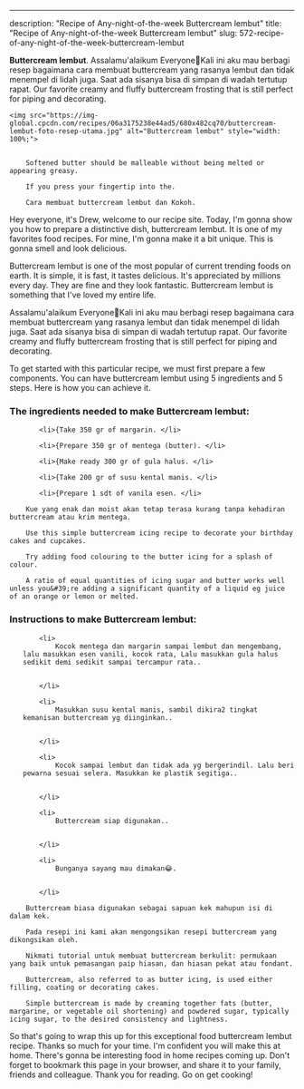 ---
description: "Recipe of Any-night-of-the-week Buttercream lembut"
title: "Recipe of Any-night-of-the-week Buttercream lembut"
slug: 572-recipe-of-any-night-of-the-week-buttercream-lembut

<p>
	<strong>Buttercream lembut</strong>. 
	Assalamu&#39;alaikum Everyone🤗Kali ini aku mau berbagi resep bagaimana cara membuat buttercream yang rasanya lembut dan tidak menempel di lidah juga. Saat ada sisanya bisa di simpan di wadah tertutup rapat. Our favorite creamy and fluffy buttercream frosting that is still perfect for piping and decorating.
</p>
<p>
	
	<img src="https://img-global.cpcdn.com/recipes/06a3175238e44ad5/680x482cq70/buttercream-lembut-foto-resep-utama.jpg" alt="Buttercream lembut" style="width: 100%;">
	
	
		Softened butter should be malleable without being melted or appearing greasy.
	
		If you press your fingertip into the.
	
		Cara membuat buttercream lembut dan Kokoh.
	
</p>
<p>
	Hey everyone, it's Drew, welcome to our recipe site. Today, I'm gonna show you how to prepare a distinctive dish, buttercream lembut. It is one of my favorites food recipes. For mine, I'm gonna make it a bit unique. This is gonna smell and look delicious.
</p>
	
<p>
	Buttercream lembut is one of the most popular of current trending foods on earth. It is simple, it is fast, it tastes delicious. It's appreciated by millions every day. They are fine and they look fantastic. Buttercream lembut is something that I've loved my entire life.
</p>
<p>
	Assalamu&#39;alaikum Everyone🤗Kali ini aku mau berbagi resep bagaimana cara membuat buttercream yang rasanya lembut dan tidak menempel di lidah juga. Saat ada sisanya bisa di simpan di wadah tertutup rapat. Our favorite creamy and fluffy buttercream frosting that is still perfect for piping and decorating.
</p>

<p>
To get started with this particular recipe, we must first prepare a few components. You can have buttercream lembut using 5 ingredients and 5 steps. Here is how you can achieve it.
</p>

<h3>The ingredients needed to make Buttercream lembut:</h3>

<ol>
	
		<li>{Take 350 gr of margarin. </li>
	
		<li>{Prepare 350 gr of mentega (butter). </li>
	
		<li>{Make ready 300 gr of gula halus. </li>
	
		<li>{Take 200 gr of susu kental manis. </li>
	
		<li>{Prepare 1 sdt of vanila esen. </li>
	
</ol>
<p>
	
		Kue yang enak dan moist akan tetap terasa kurang tanpa kehadiran buttercream atau krim mentega.
	
		Use this simple buttercream icing recipe to decorate your birthday cakes and cupcakes.
	
		Try adding food colouring to the butter icing for a splash of colour.
	
		A ratio of equal quantities of icing sugar and butter works well unless you&#39;re adding a significant quantity of a liquid eg juice of an orange or lemon or melted.
	
</p>

<h3>Instructions to make Buttercream lembut:</h3>

<ol>
	
		<li>
			Kocok mentega dan margarin sampai lembut dan mengembang, lalu masukkan esen vanili, kocok rata, Lalu masukkan gula halus sedikit demi sedikit sampai tercampur rata..
			
			
		</li>
	
		<li>
			Masukkan susu kental manis, sambil dikira2 tingkat kemanisan buttercream yg diinginkan..
			
			
		</li>
	
		<li>
			Kocok sampai lembut dan tidak ada yg bergerindil. Lalu beri pewarna sesuai selera. Masukkan ke plastik segitiga..
			
			
		</li>
	
		<li>
			Buttercream siap digunakan..
			
			
		</li>
	
		<li>
			Bunganya sayang mau dimakan😂.
			
			
		</li>
	
</ol>

<p>
	
		Buttercream biasa digunakan sebagai sapuan kek mahupun isi di dalam kek.
	
		Pada resepi ini kami akan mengongsikan resepi buttercream yang dikongsikan oleh.
	
		Nikmati tutorial untuk membuat buttercream berkulit: permukaan yang baik untuk pemasangan paip hiasan, dan hiasan pekat atau fondant.
	
		Buttercream, also referred to as butter icing, is used either filling, coating or decorating cakes.
	
		Simple buttercream is made by creaming together fats (butter, margarine, or vegetable oil shortening) and powdered sugar, typically icing sugar, to the desired consistency and lightness.
	
</p>

<p>
	So that's going to wrap this up for this exceptional food buttercream lembut recipe. Thanks so much for your time. I'm confident you will make this at home. There's gonna be interesting food in home recipes coming up. Don't forget to bookmark this page in your browser, and share it to your family, friends and colleague. Thank you for reading. Go on get cooking!
</p>
